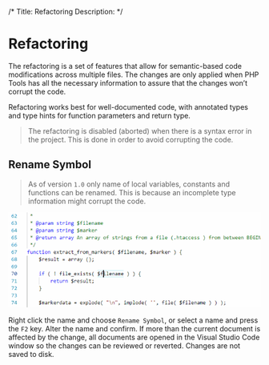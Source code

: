 /*
Title: Refactoring
Description: 
*/

# Refactoring

The refactoring is a set of features that allow for semantic-based code modifications across multiple files. The changes are only applied when PHP Tools has all the necessary information to assure that the changes won’t corrupt the code.

Refactoring works best for well-documented code, with annotated types and type hints for function parameters and return type.

> The refactoring is disabled (aborted) when there is a syntax error in the project. This is done in order to avoid corrupting the code.

## Rename Symbol

> As of version `1.0` only name of local variables, constants and functions can be renamed. This is because an incomplete type information might corrupt the code.

![PHP variable rename](../imgs/rename-variable.gif)

Right click the name and choose `Rename Symbol`, or select a name and press the `F2` key. Alter the name and confirm. If more than the current document is affected by the change, all documents are opened in the Visual Studio Code window so the changes can be reviewed or reverted. Changes are not saved to disk.

